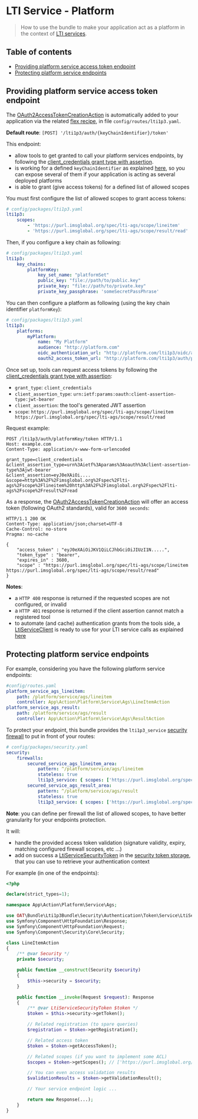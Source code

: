 # LTI Service - Platform

> How to use the bundle to make your application act as a platform in the context of [LTI services](http://www.imsglobal.org/spec/lti/v1p3/#interacting-with-services).

## Table of contents

- [Providing platform service access token endpoint](#providing-platform-service-access-token-endpoint)
- [Protecting platform service endpoints](#protecting-platform-service-endpoints)

## Providing platform service access token endpoint

The [OAuth2AccessTokenCreationAction](../../Action/Platform/Service/OAuth2AccessTokenCreationAction.php) is automatically added to your application via the related [flex recipe](https://github.com/symfony/recipes-contrib/tree/master/oat-sa/bundle-lti1p3), in file `config/routes/lti1p3.yaml`.

**Default route**: `[POST] '/lti1p3/auth/{keyChainIdentifier}/token'`

This endpoint:
- allow tools to get granted to call your platform services endpoints, by following the [client_credentials grant type with assertion](https://www.imsglobal.org/spec/security/v1p0/#using-json-web-tokens-with-oauth-2-0-client-credentials-grant). 
- is working for a defined `keyChainIdentifier` as explained [here](../message/platform.md), so you can expose several of them if your application is acting as several deployed platforms
- is able to grant (give access tokens) for a defined list of allowed scopes 

You must first configure the list of allowed scopes to grant access tokens:

```yaml
# config/packages/lti1p3.yaml
lti1p3:
    scopes:
        - 'https://purl.imsglobal.org/spec/lti-ags/scope/lineitem'
        - 'https://purl.imsglobal.org/spec/lti-ags/scope/result/read'
```

Then, if you configure a key chain as following:

```yaml
# config/packages/lti1p3.yaml
lti1p3:
    key_chains:
        platformKey:
            key_set_name: "platformSet"
            public_key: "file://path/to/public.key"
            private_key: "file://path/to/private.key"
            private_key_passphrase: 'someSecretPassPhrase'
```

You can then configure a platform as following (using the key chain identifier `platformKey`):

```yaml
# config/packages/lti1p3.yaml
lti1p3:
    platforms:
        myPlatform:
            name: "My Platform"
            audience: "http://platform.com"
            oidc_authentication_url: "http://platform.com/lti1p3/oidc/authentication"
            oauth2_access_token_url: "http://platform.com/lti1p3/auth/platformKey/token"
```

Once set up, tools can request access tokens by following the [client_credentials grant type with assertion](https://www.imsglobal.org/spec/security/v1p0/#using-json-web-tokens-with-oauth-2-0-client-credentials-grant):
- `grant_type`: `client_credentials`
- `client_assertion_type`: `urn:ietf:params:oauth:client-assertion-type:jwt-bearer`
- `client_assertion`: the tool's generated JWT assertion
- `scope`: `https://purl.imsglobal.org/spec/lti-ags/scope/lineitem https://purl.imsglobal.org/spec/lti-ags/scope/result/read`

Request example:

```shell script
POST /lti1p3/auth/platformKey/token HTTP/1.1
Host: example.com
Content-Type: application/x-www-form-urlencoded

grant_type=client_credentials
&client_assertion_type=urn%3Aietf%3Aparams%3Aoauth%3Aclient-assertion-type%3Ajwt-bearer
&client_assertion=eyJ0eXAiOi....
&scope=http%3A%2F%2Fimsglobal.org%2Fspec%2Flti-ags%2Fscope%2Flineitem%20http%3A%2F%2Fimsglobal.org%2Fspec%2Flti-ags%2Fscope%2Fresult%2Fread 
```

As a response, the [OAuth2AccessTokenCreationAction](../../Action/Platform/Service/OAuth2AccessTokenCreationAction.php) will offer an access token (following OAuth2 standards), valid for `3600 seconds`:

```shell script
HTTP/1.1 200 OK
Content-Type: application/json;charset=UTF-8
Cache-Control: no-store
Pragma: no-cache

{
    "access_token" : "eyJ0eXAiOiJKV1QiLCJhbGciOiJIUzI1N.....",
    "token_type" : "bearer",
    "expires_in" : 3600,
    "scope" : "https://purl.imsglobal.org/spec/lti-ags/scope/lineitem https://purl.imsglobal.org/spec/lti-ags/scope/result/read"    
} 
```

**Notes**:
- a `HTTP 400` response is returned if the requested scopes are not configured, or invalid
- a `HTTP 401` response is returned if the client assertion cannot match a registered tool
- to automate (and cache) authentication grants from the tools side, a [LtiServiceClient](https://github.com/oat-sa/lib-lti1p3-core/blob/master/src/Service/Client/LtiServiceClient.php) is ready to use for your LTI service calls as explained [here](tool.md)

## Protecting platform service endpoints

For example, considering you have the following platform service endpoints:

```yaml
#config/routes.yaml
platform_service_ags_lineitem:
    path: /platform/service/ags/lineitem
    controller: App\Action\Platform\Service\Ags\LineItemAction
platform_service_ags_result:
    path: /platform/service/ags/result
    controller: App\Action\Platform\Service\Ags\ResultAction
```

To protect your endpoint, this bundle provides the `lti1p3_service` [security firewall](../../Security/Firewall/Service/LtiServiceAuthenticationListener.php) to put in front of your routes:

```yaml
# config/packages/security.yaml
security:
    firewalls:
        secured_service_ags_lineitem_area:
            pattern: ^/platform/service/ags/lineitem
            stateless: true
            lti1p3_service: { scopes: ['https://purl.imsglobal.org/spec/lti-ags/scope/lineitem'] }
        secured_service_ags_result_area:
            pattern: ^/platform/service/ags/result
            stateless: true
            lti1p3_service: { scopes: ['https://purl.imsglobal.org/spec/lti-ags/scope/result/read'] }
```

**Note**: you can define per firewall the list of allowed scopes, to have better granularity for your endpoints protection.

It will:
- handle the provided access token validation (signature validity, expiry, matching configured firewall scopes, etc ...)
- add on success a [LtiServiceSecurityToken](../../Security/Authentication/Token/Service/LtiServiceSecurityToken.php) in the [security token storage](https://symfony.com/doc/current/security.html), that you can use to retrieve your authentication context

For example (in one of the endpoints):

```php
<?php

declare(strict_types=1);

namespace App\Action\Platform\Service\Ags;

use OAT\Bundle\Lti1p3Bundle\Security\Authentication\Token\Service\LtiServiceSecurityToken;
use Symfony\Component\HttpFoundation\Response;
use Symfony\Component\HttpFoundation\Request;
use Symfony\Component\Security\Core\Security;

class LineItemAction
{
    /** @var Security */
    private $security;

    public function __construct(Security $security)
    {
        $this->security = $security;
    }

    public function __invoke(Request $request): Response
    {
        /** @var LtiServiceSecurityToken $token */
        $token = $this->security->getToken();

        // Related registration (to spare queries)
        $registration = $token->getRegistration();

        // Related access token
        $token = $token->getAccessToken();

        // Related scopes (if you want to implement some ACL)
        $scopes = $token->getScopes(); // ['https://purl.imsglobal.org/spec/lti-ags/scope/lineitem']

        // You can even access validation results
        $validationResults = $token->getValidationResult();

        // Your service endpoint logic ...

        return new Response(...);
    }
}
```
